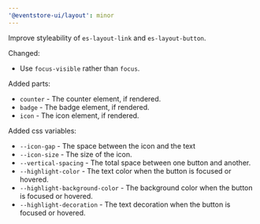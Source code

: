 ```yaml
---
'@eventstore-ui/layout': minor
---
```


Improve styleability of `es-layout-link` and `es-layout-button`.

Changed:

-   Use `focus-visible` rather than `focus`.

Added parts:

-   `counter` - The counter element, if rendered.
-   `badge` - The badge element, if rendered.
-   `icon` - The icon element, if rendered.

Added css variables:

-   `--icon-gap` - The space between the icon and the text
-   `--icon-size` - The size of the icon.
-   `--vertical-spacing` - The total space between one button and another.
-   `--highlight-color` - The text color when the button is focused or hovered.
-   `--highlight-background-color` - The background color when the button is focused or hovered.
-   `--highlight-decoration` - The text decoration when the button is focused or hovered.
